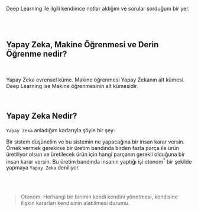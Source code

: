Deep Learning ile ilgili kendimce notlar aldığım ve sorular sorduğum bir yer.

<br />
<br />

## Yapay Zeka, Makine Öğrenmesi ve Derin Öğrenme nedir?
<br />

Yapay Zeka evrensel küme. Makine öğrenmesi Yapay Zekanın alt kümesi. Deep Learning ise Makine öğrenmesinin alt kümesidir.

<br />

## Yapay Zeka Nedir?

`Yapay Zeka` anladığım kadarıyla şöyle bir şey: <br />

Bir sistem düşünelim ve bu sistemin ne yapacağına bir insan karar versin. Örnek vermek gerekirse bir üretim bandında birden fazla 
parça ile ürün üretiliyor olsun ve üretilecek ürün için hangi parçanın gerekli olduğuna bir insan karar versin. Bu üretim bandında insanın yaptığı işi otonom<sup>*</sup> bir şekilde yapmaya `Yapay Zeka` deniliyor.

<br />
<br />


> Otonom: Herhangi bir birimin kendi kendini yönetmesi, kendisine ilişkin kararları kendisinin alabilmesi durumu.
